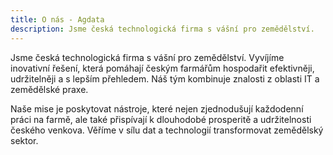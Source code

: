 ```yaml
---
title: O nás - Agdata
description: Jsme česká technologická firma s vášní pro zemědělství.
---
```


Jsme česká technologická firma s vášní pro zemědělství. Vyvíjíme inovativní řešení, která pomáhají českým farmářům hospodařit efektivněji, udržitelněji a s lepším přehledem. Náš tým kombinuje znalosti z oblasti IT a zemědělské praxe.

Naše mise je poskytovat nástroje, které nejen zjednodušují každodenní práci na farmě, ale také přispívají k dlouhodobé prosperitě a udržitelnosti českého venkova. Věříme v sílu dat a technologií transformovat zemědělský sektor.
